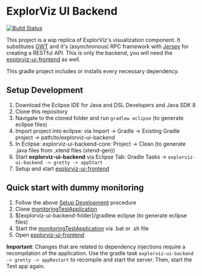 # ExplorViz UI Backend
<a href="https://travis-ci.org/ExplorViz/explorviz-ui-backend"><img src="https://travis-ci.org/ExplorViz/explorviz-ui-backend.svg?branch=master" alt="Build Status"></a>


This project is a wip replica of ExplorViz's visualization component. It substitutes [GWT](http://www.gwtproject.org/) and it's (asynchronous) RPC framework with [Jersey](https://jersey.java.net/) for creating a RESTful API. This is only the backend, you will need the [explorviz-ui-frontend](https://github.com/ExplorViz/explorviz-ui-frontend) as well.

This gradle project includes or installs every necessary dependency.

## Setup Development
1. Download the Eclipse IDE for Java and DSL Developers and Java SDK 8
2. Clone this repository
3. Navigate to the cloned folder and run `gradlew eclipse` (to generate eclipse files)
4. Import project into eclipse: via Import -> Gradle -> Existing Gradle project -> path/to/explorviz-ui-backend
5. In Eclipse: explorviz-ui-backend-core: Project -> Clean (to generate .java files from .xtend files (xtend-gen))
6. Start **explorviz-ui-backend** via Eclipse Tab: Gradle Tasks -> `explorviz-ui-backend -> gretty -> appStart`
7. Setup and start [explorviz-ui-frontend](https://github.com/ExplorViz/explorviz-ui-frontend)

## Quick start with dummy monitoring

1. Follow the above [Setup Development](#setup-development) procedure
2. Clone [monitoringTestApplication](https://github.com/ExplorViz/monitoringTestApplication)
3. $[explorviz-ui-backend-folder]/gradlew eclipse (to generate eclipse files)
4. Start the [monitoringTestApplication](https://github.com/ExplorViz/monitoringTestApplication) via .bat or .sh file
5. Open [explorviz-ui-frontend](https://github.com/ExplorViz/explorviz-ui-frontend)

**Important**: Changes that are related to dependency injections require a recompilation of the application. Use the gradle task `explorviz-ui-backend -> gretty -> appRestart` to recompile and start the server. Then, start the Test app again.


